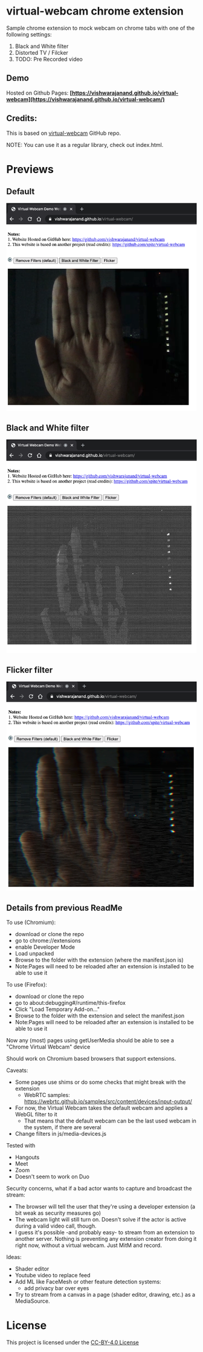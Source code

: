 # virtual-webcam chrome extension

Sample chrome extension to mock webcam on chrome tabs with one of the following settings:

1. Black and White filter
2. Distorted TV / Filcker
3. TODO: Pre Recorded video

## Demo

Hosted on Github Pages:
**[https://vishwarajanand.github.io/virtual-webcam](https://vishwarajanand.github.io/virtual-webcam/)**

## Credits:

This is based on [virtual-webcam](https://github.com/spite/virtual-webcam) GitHub repo.

NOTE: You can use it as a regular library, check out index.html.


# Previews

## Default
![Preview](https://github.com/vishwarajanand/virtual-webcam/blob/master/demos/default.png?raw=true "Preview")

## Black and White filter
![Preview](https://github.com/vishwarajanand/virtual-webcam/blob/master/demos/bnw.png?raw=true "Preview")

## Flicker filter
![Preview](https://github.com/vishwarajanand/virtual-webcam/blob/master/demos/flicker.png?raw=true "Preview")


## Details from previous ReadMe

To use (Chromium):
- download or clone the repo
- go to chrome://extensions
- enable Developer Mode
- Load unpacked
- Browse to the folder with the extension (where the manifest.json is)
- Note:Pages will need to be reloaded after an extension is installed to be able to use it

To use (Firefox):
- download or clone the repo
- go to about:debugging#/runtime/this-firefox
- Click "Load Temporary Add-on..."
- Browse to the folder with the extension and select the manifest.json
- Note:Pages will need to be reloaded after an extension is installed to be able to use it

Now any (most) pages using getUserMedia should be able to see a "Chrome Virtual Webcam" device

Should work on Chromium based browsers that support extensions.

Caveats:
- Some pages use shims or do some checks that might break with the extension 
  - WebRTC samples: https://webrtc.github.io/samples/src/content/devices/input-output/
- For now, the Virtual Webcam takes the default webcam and applies a WebGL filter to it
  - That means that the default webcam can be the last used webcam in the system, if there are several
- Change filters in js/media-devices.js

Tested with
- Hangouts
- Meet
- Zoom
- Doesn't seem to work on Duo

Security concerns, what if a bad actor wants to capture and broadcast the stream:
- The browser will tell the user that they're using a developer extension (a bit weak as security measures go)
- The webcam light will still turn on. Doesn't solve if the actor is active during a valid video call, though.
- I guess it's possible -and probably easy- to stream from an extension to another server. Nothing is preventing any extension creator from doing it right now, without a virtual webcam. Just MitM and record.

Ideas:
- Shader editor
- Youtube video to replace feed
- Add ML like FaceMesh or other feature detection systems:
  - add privacy bar over eyes
- Try to stream from a canvas in a page (shader editor, drawing, etc.) as a MediaSource.
  

# License
This project is licensed under the [CC-BY-4.0 License](https://creativecommons.org/licenses/by/4.0/)
